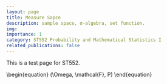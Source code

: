 ```yaml
---
layout: page
title: Measure Sapce
description: sample space, σ-algebra, set function.
img:
importance: 1
category: ST552 Probability and Mathematical Statistics I
related_publications: false
---
```


This is a test page for ST552.

\begin{equation}
(\Omega, \mathcal{F}, P)
\end{equation}

